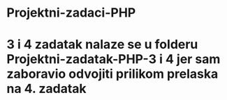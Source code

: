 # Projektni-zadaci-PHP

# 3 i 4 zadatak nalaze se u folderu Projektni-zadatak-PHP-3 i 4 jer sam zaboravio odvojiti prilikom prelaska na 4. zadatak
